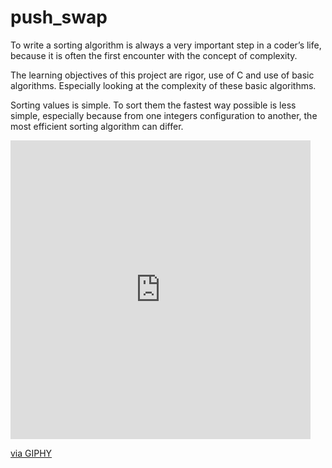 # push_swap
To write a sorting algorithm is always a very important step in a coder’s life, because it
is often the first encounter with the concept of complexity.

The learning objectives of this project are rigor, use of C and use of basic algorithms.
Especially looking at the complexity of these basic algorithms.

Sorting values is simple. To sort them the fastest way possible is less simple, especially
because from one integers configuration to another, the most efficient sorting algorithm
can differ.

<iframe src="https://giphy.com/embed/0QKIXxjKrvln111R02" width="480" height="478" frameBorder="0" class="giphy-embed" allowFullScreen></iframe><p><a href="https://giphy.com/gifs/0QKIXxjKrvln111R02">via GIPHY</a></p>
